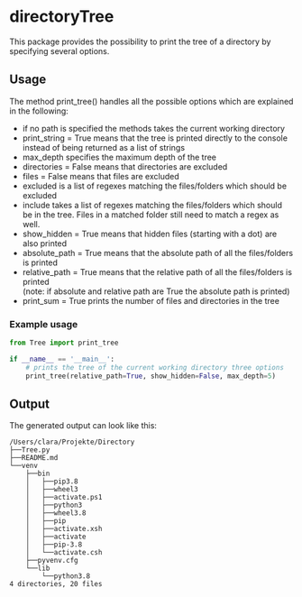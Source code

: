 # directoryTree
This package provides the possibility to print the tree of a directory by specifying several options.

## Usage
The method print_tree() handles all the possible options which are explained in the following:
- if no path is specified the methods takes the current working directory
- print_string = True means that the tree is printed directly to the console instead of being returned as a list of strings
- max_depth specifies the maximum depth of the tree
- directories = False means that directories are excluded
- files = False means that files are excluded
- excluded is a list of regexes matching the files/folders which should be excluded
- include takes a list of regexes matching the files/folders which should be in the tree. Files in a matched folder still need to match a regex as well.
- show_hidden = True means that hidden files (starting with a dot) are also printed
- absolute_path = True means that the absolute path of all the files/folders is printed
- relative_path = True means that the relative path of all the files/folders is printed \
  (note: if absolute and relative path are True the absolute path is printed)
- print_sum = True prints the number of files and directories in the tree

### Example usage
```python
from Tree import print_tree

if __name__ == '__main__':
    # prints the tree of the current working directory three options
    print_tree(relative_path=True, show_hidden=False, max_depth=5)
```
## Output

The generated output can look like this:
```
/Users/clara/Projekte/Directory
├──Tree.py
├──README.md
└──venv
    ├──bin
    │   ├──pip3.8
    │   ├──wheel3
    │   ├──activate.ps1
    │   ├──python3
    │   ├──wheel3.8
    │   ├──pip
    │   ├──activate.xsh
    │   ├──activate
    │   ├──pip-3.8
    │   └──activate.csh
    ├──pyvenv.cfg
    └──lib
        └──python3.8
4 directories, 20 files
```